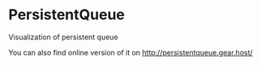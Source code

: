 # PersistentQueue

Visualization of persistent queue

You can also find online version of it on http://persistentqueue.gear.host/
